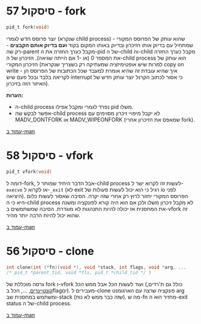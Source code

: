 # סיסקול 57 - fork
```c
pid_t fork(void)
```

יוצר פרוסס חדש לגמרי (שנקרא child process) שהוא עותק של הפרוסס המקורי - שמתחיל עם בדיוק אותו הזיכרון ובדיוק באותו המקום בקוד **ועם בדיוק אותם הקבצים** - רק שה-parent מקבל כערך החזרה את ה-pid של ה-child וה-child מקבל כערך החזרה את המספר 0 (או -1 אם הייתה שגיאה). הזיכרון של ה-child process הוא עותק של הזיכרון המקורי (למרות שיש אופטימיזציה שמעתיקה רק כשצריך שנקראת copy on write - איך שהיא עובדת זה שהיא אומרת למעבד שכל הכתובות של הפרוסס הן לקריאה בלבד ובכל פעם שיש interrupt כי אסור לכתוב הקרנל יוצר עותק חדש של האיזור הזה בזיכרון).

**הערות:**
* ה-child process נפרד לגמרי ומקבל אפילו pid משלו.
* אפשר לבקש שה-child process לא יקבל מיפויי זיכרון מסוימים עם MADV_DONTFORK או MADV_WIPEONFORK (שמאפס את הזיכרון אחרי fork).

[עמוד ב-man](https://man7.org/linux/man-pages/man2/fork.2.html)

# סיסקול 58 - vfork
```c
pid_t vfork(void)
```

דומה ל-fork, אבל הדבר היחיד שמותר ל-child process לעשות זה לקרוא ישר ל-`execve` או לקרוא ל-`_exit` (לא exit רגיל כי הוא יכול לעשות פעולות של io לפני היציאה). הפרוסס המקורי יחזור לרוץ רק אחרי שזה יקרה. הסיבה שאסור לעשות כלום היא כי ה-child process לא מקבל זיכרון משלו ולכן אם הוא היה קורא לפונקציה ומשנה את המחסנית אז יכולה להיות התנהגות לא מוגדרת. הסיבה שמשתמשים ב-vfork זה שהוא יכול להיות הרבה יותר מהיר.

[עמוד ב-man](https://man7.org/linux/man-pages/man2/vfork.2.html)

# סיסקול 56 - clone
```c
int clone(int (*fn)(void *), void *stack, int flags, void *arg, ...
/* pid_t *parent_tid, void *tls, pid_t *child_tid */ )
```

גרסה מוכללת של fork ו-vfork ועוד לעשות _הכל_ אבל ממש _הכל_ (כולל גם ת'רדים, [קונטיינרים](https://opensource.com/resources/what-are-linux-containers), ..., הכל בflagים). מעבירים ל-clone פונקציה שרצה עם הארגומנט arg ומשתמש במחסנית שב-stack (שזה כבר ממש לא נוח). מה ש-fn מחזיר הוא ה-exit status של ה-child process.

[עמוד ב-man](https://man7.org/linux/man-pages/man2/clone.2.html)